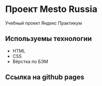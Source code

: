 # Проект Mesto Russia

Учебный проект Яндекс Практикум

## Используемы технологии

- HTML
- CSS
- Вёрстка по БЭМ

## Ссылка на github pages
